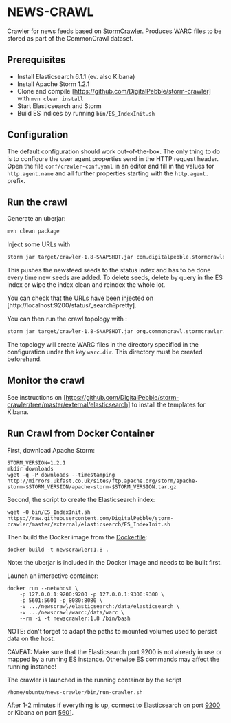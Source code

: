 # NEWS-CRAWL

Crawler for news feeds based on [StormCrawler](http://stormcrawler.net). Produces WARC files to be stored as part of the CommonCrawl dataset.

Prerequisites
------------

* Install Elasticsearch 6.1.1 (ev. also Kibana)
* Install Apache Storm 1.2.1
* Clone and compile [https://github.com/DigitalPebble/storm-crawler] with `mvn clean install`
* Start Elasticsearch and Storm
* Build ES indices by running `bin/ES_IndexInit.sh`


Configuration
------------

The default configuration should work out-of-the-box. The only thing to do is to configure the user agent properties send in the HTTP request header. Open the file `conf/crawler-conf.yaml` in an editor and fill in the values for `http.agent.name` and all further properties starting with the `http.agent.` prefix.


Run the crawl
------------

Generate an uberjar:
``` sh
mvn clean package
```

Inject some URLs with 

``` sh
storm jar target/crawler-1.8-SNAPSHOT.jar com.digitalpebble.stormcrawler.elasticsearch.ESSeedInjector . seeds/feeds.txt -conf conf/es-conf.yaml -conf conf/crawler-conf.yaml
```

This pushes the newsfeed seeds to the status index and has to be done every time new seeds are added. To delete seeds, delete by query in the ES index or wipe the index clean and reindex the whole lot.

You can check that the URLs have been injected on [http://localhost:9200/status/_search?pretty].

You can then run the crawl topology with :

``` sh
storm jar target/crawler-1.8-SNAPSHOT.jar org.commoncrawl.stormcrawler.news.CrawlTopology -conf conf/es-conf.yaml -conf conf/crawler-conf.yaml
```

The topology will create WARC files in the directory specified in the configuration under the key `warc.dir`. This directory must be created beforehand.


Monitor the crawl
------------

See instructions on [https://github.com/DigitalPebble/storm-crawler/tree/master/external/elasticsearch] to install the templates for Kibana. 


Run Crawl from Docker Container
-------------

First, download Apache Storm:
```
STORM_VERSION=1.2.1
mkdir downloads
wget -q -P downloads --timestamping http://mirrors.ukfast.co.uk/sites/ftp.apache.org/storm/apache-storm-$STORM_VERSION/apache-storm-$STORM_VERSION.tar.gz
```

Second, the script to create the Elasticsearch index:
```
wget -O bin/ES_IndexInit.sh https://raw.githubusercontent.com/DigitalPebble/storm-crawler/master/external/elasticsearch/ES_IndexInit.sh
````

Then build the Docker image from the [Dockerfile](./Dockerfile):
```
docker build -t newscrawler:1.8 .
```

Note: the uberjar is included in the Docker image and needs to be built first.

Launch an interactive container:
```
docker run --net=host \
    -p 127.0.0.1:9200:9200 -p 127.0.0.1:9300:9300 \
    -p 5601:5601 -p 8080:8080 \
    -v .../newscrawl/elasticsearch:/data/elasticsearch \
    -v .../newscrawl/warc:/data/warc \
    --rm -i -t newscrawler:1.8 /bin/bash
```

NOTE: don't forget to adapt the paths to mounted volumes used to persist data on the host.

CAVEAT: Make sure that the Elasticsearch port 9200 is not already in use or mapped by a running ES instance. Otherwise ES commands may affect the running instance!

The crawler is launched in the running container by the script
```
/home/ubuntu/news-crawler/bin/run-crawler.sh
```

After 1-2 minutes if everything is up, connect to Elasticsearch on port [9200](http://127.0.0.1:9200/) or Kibana on port [5601](http://127.0.0.1:5601/).
